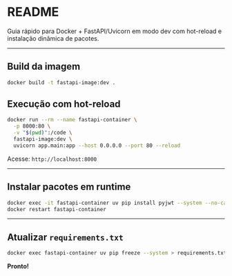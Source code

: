 # README

Guia rápido para Docker + FastAPI/Uvicorn em modo dev com hot-reload e instalação dinâmica de pacotes.

---

## Build da imagem

```bash
docker build -t fastapi-image:dev .
```

## Execução com hot-reload

```bash
docker run --rm --name fastapi-container \
  -p 8000:80 \
  -v "$(pwd)":/code \
  fastapi-image:dev \
  uvicorn app.main:app --host 0.0.0.0 --port 80 --reload

```

Acesse: `http://localhost:8000`

---

## Instalar pacotes em runtime

```bash
docker exec -it fastapi-container uv pip install pyjwt --system --no-cache
docker restart fastapi-container
```

---

## Atualizar `requirements.txt`

```bash
docker exec fastapi-container uv pip freeze --system > requirements.txt
```

**Pronto!**
